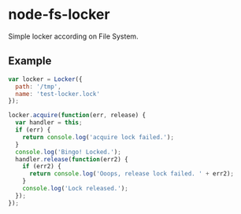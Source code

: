 # node-fs-locker

Simple locker according on File System.

## Example

```js
var locker = Locker({
  path: '/tmp',
  name: 'test-locker.lock'
});

locker.acquire(function(err, release) {
  var handler = this;
  if (err) {
    return console.log('acquire lock failed.');
  }
  console.log('Bingo! Locked.');
  handler.release(function(err2) {
    if (err2) {
      return console.log('Ooops, release lock failed. ' + err2);
    }
    console.log('Lock released.');
  });
});
```
